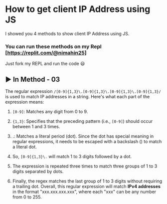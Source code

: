 # How to get client IP Address using JS

I showed you 4 methods to show client IP Address using JS.

### You can run these methods on my Repl [https://replit.com/@nimahin25]

Just fork my REPL and run the code 😃

## ▶ In Method - 03

The regular expression `/[0-9]{1,3}\.[0-9]{1,3}\.[0-9]{1,3}\.[0-9]{1,3}/` is used to match IP addresses in a string. Here's what each part of the expression means:

1. `[0-9]`: Matches any digit from 0 to 9.

2. `{1,3}`: Specifies that the preceding pattern (i.e., `[0-9]`) should occur between 1 and 3 times.
3. \.: Matches a literal period (dot). Since the dot has special meaning in regular expressions, it needs to be escaped with a backslash (\) to match a literal dot.
4. So, `[0-9]{1,3}\.` will match 1 to 3 digits followed by a dot.
5. The expression is repeated three times to match three groups of 1 to 3 digits separated by dots.
6. Finally, the regex matches the last group of 1 to 3 digits without requiring a trailing dot.
Overall, this regular expression will match **IPv4 addresses** in the format "xxx.xxx.xxx.xxx", where each "xxx" can be any number from 0 to 255.